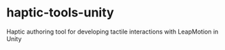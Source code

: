# haptic-tools-unity
Haptic authoring tool for developing tactile interactions with LeapMotion in Unity